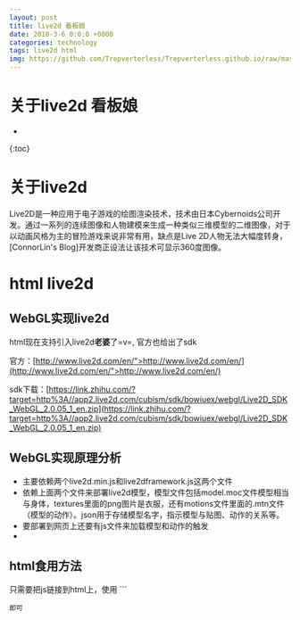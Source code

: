```yaml
---
layout: post
title: live2d 看板娘
date: 2018-3-6 0:0:0 +0800
categories: technology
tags: live2d html
img: https://github.com/Trepverterless/Trepverterless.github.io/raw/master/assets/images/posts/live2d.jpg
---
```

# 关于live2d 看板娘  #

* 
{:toc}

# 关于live2d

Live2D是一种应用于电子游戏的绘图渲染技术，技术由日本Cybernoids公司开发。通过一系列的连续图像和人物建模来生成一种类似三维模型的二维图像，对于以动画风格为主的冒险游戏来说非常有用，缺点是Live 2D人物无法大幅度转身，[ConnorLin's Blog]开发商正设法让该技术可显示360度图像。

# html live2d

## WebGL实现live2d

html现在支持引入live2d**老婆**了=v=, 官方也给出了sdk

官方：[http://www.live2d.com/en/">http://www.live2d.com/en/](http://www.live2d.com/en/">http://www.live2d.com/en/)

sdk下载：[https://link.zhihu.com/?target=http%3A//app2.live2d.com/cubism/sdk/bowiuex/webgl/Live2D_SDK_WebGL_2.0.05_1_en.zip](https://link.zhihu.com/?target=http%3A//app2.live2d.com/cubism/sdk/bowiuex/webgl/Live2D_SDK_WebGL_2.0.05_1_en.zip)

## WebGL实现原理分析

* 主要依赖两个live2d.min.js和live2dframework.js这两个文件
* 依赖上面两个文件来部署live2d模型，模型文件包括model.moc文件模型相当与身体，textures里面的png图片是衣服，还有motions文件里面的.mtn文件（模型的动作）。json用于存储模型名字，指示模型与贴图、动作的关系等。
* 要部署到网页上还要有js文件来加载模型和动作的触发
* 
## html食用方法

只需要把js链接到html上，使用  ```  <canvas id=" " width=" " height=" "></canvas>
```
即可